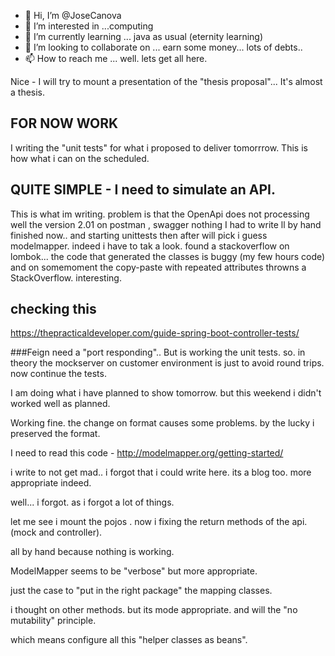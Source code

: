 - 👋 Hi, I’m @JoseCanova
- 👀 I’m interested in ...computing
- 🌱 I’m currently learning ... java as usual (eternity learning)
- 💞️ I’m looking to collaborate on ... earn some money... lots of debts..
- 📫 How to reach me ... well. lets get all here.

<!---
JoseCanova/JoseCanova is a ✨ special ✨ repository because its `README.md` (this file) appears on your GitHub profile.
You can click the Preview link to take a look at your changes.
--->

Nice - I will try to mount a presentation of the "thesis proposal"... 
It's almost a thesis. 
## FOR NOW WORK
I writing the "unit tests" for what i proposed to deliver tomorrrow. 
This is how what i can on the scheduled. 
## QUITE SIMPLE - I need to simulate an API. 
This is what im writing. problem is that the OpenApi does not processing well the version 2.01 on postman , swagger nothing
I had to write ll by hand finished now.. and starting unittests then after will pick i guess modelmapper. 
indeed i have to tak a look.
found a stackoverflow on lombok... 
the code that generated the classes is buggy (my few hours code) and 
on somemoment the copy-paste with repeated attributes throwns a StackOverflow.
interesting.

## checking this
https://thepracticaldeveloper.com/guide-spring-boot-controller-tests/

###Feign need a "port responding".. 
But is working the unit tests. so. in theory the mockserver on customer environment is just to avoid 
round trips. 
now continue the tests.

I am doing what i have planned to show tomorrow. but this weekend i didn't worked well as planned. 

Working fine. the change on format causes some problems. by the lucky i preserved the format.

I need to read this code - http://modelmapper.org/getting-started/

i write to not get mad.. i forgot that i could write here. its a blog too. more appropriate indeed. 

well... i forgot. as i forgot a lot of things.

let me see i mount the pojos . now i fixing the return methods of the api. (mock and controller). 

all by hand because nothing is working.

ModelMapper seems to be "verbose" but more appropriate. 

just the case to "put in the right package" the mapping classes.

i thought on other methods. but its mode appropriate. and will the "no mutability" principle.

which means configure all this "helper classes as beans".
